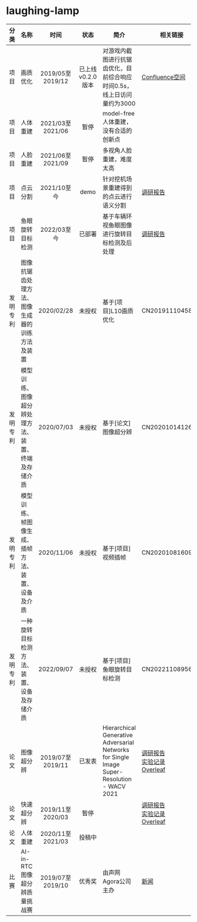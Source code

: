 # laughing-lamp

| 分类 | 名称 | 时间 | 状态 | 简介 | 相关链接 |
| :------: | ------ | :------: | :------: | ------ | ------ |
| 项目 | 画质优化 | 2019/05至2019/12 | 已上线v0.2.0版本 | 对游戏内截图进行抗锯齿优化，目前综合响应时间0.5s，线上日访问量约为3000 | [Confluence空间](https://confluence.leihuo.netease.com/pages/viewpage.action?pageId=21225526) |
| 项目 | 人体重建 | 2021/03至2021/06 | 暂停 | model-free人体重建，没有合适的创新点 | |
| 项目 | 人脸重建 | 2021/06至2021/09 | 暂停 | 多视角人脸重建，难度太高 | |
| 项目 | 点云分割 | 2021/10至今 | demo | 针对挖机场景重建得到的点云进行语义分割 | [调研报告](https://confluence.leihuo.netease.com/pages/viewpage.action?pageId=113578175) |
| 项目 | 鱼眼旋转目标检测 | 2022/03至今 | 已部署 | 基于车辆环视鱼眼图像进行旋转目标检测及后处理 | [调研报告](https://confluence.leihuo.netease.com/pages/viewpage.action?pageId=113578175) |
| 发明专利 | 图像抗锯齿处理方法、图像生成器的训练方法及装置 | 2020/02/28 | 未授权 | 基于[项目]L10画质优化 | CN201911104587.X |
| 发明专利 | 模型训练、图像超分辨处理方法、装置、终端及存储介质 | 2020/07/03 | 未授权 | 基于[论文]图像超分辨 | CN202010141266.3 |
| 发明专利 | 模型训练、帧图像生成、插帧方法、装置、设备及介质 | 2020/11/06 | 未授权 | 基于[项目]视频插帧 | CN202010816094.5 |
| 发明专利 | 一种旋转目标检测方法、装置、设备及存储介质 | 2022/09/07 | 未授权 | 基于[项目]鱼眼旋转目标检测 | CN202211089564.8 |
| 论文 | 图像超分辨 | 2019/07至2019/11 | 已发表 | Hierarchical Generative Adversarial Networks for Single Image Super-Resolution - WACV 2021 | [调研报告](https://confluence.leihuo.netease.com/pages/viewpage.action?pageId=24014629)<br>[实验记录](https://confluence.leihuo.netease.com/pages/viewpage.action?pageId=27639399)<br>[Overleaf](https://www.overleaf.com/read/xfpfgvvqkkkp) |
| 论文 | 快速超分辨 | 2019/11至2020/03 | 暂停 | | [调研报告](FastAccurateLightweight.md)<br>[实验记录](https://confluence.leihuo.netease.com/pages/viewpage.action?pageId=34194235)<br>[Overleaf](https://www.overleaf.com/read/yqcqcgjfvyfq) |
| 论文 | 人体重建 | 2020/11至2021/03 | 投稿中 | | |
| 比赛 | AI-in-RTC图像超分辨质量挑战赛 | 2019/07至2019/10 | 优秀奖 | 由声网Agora公司主办 | [新闻](https://mp.weixin.qq.com/s/HA36s88S5PsUxjzhHkYKiQ) |
